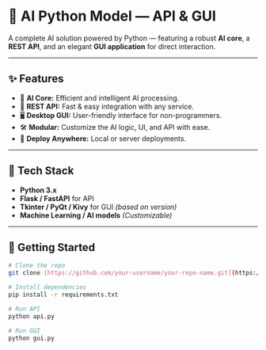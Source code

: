 # 🤖 AI Python Model — API & GUI

A complete AI solution powered by Python — featuring a robust **AI core**, a **REST API**, and an elegant **GUI application** for direct interaction.

---

## ✨ Features
- 🧠 **AI Core:** Efficient and intelligent AI processing.
- 🔗 **REST API:** Fast & easy integration with any service.
- 🖥️ **Desktop GUI:** User-friendly interface for non-programmers.
- 🛠️ **Modular:** Customize the AI logic, UI, and API with ease.
- 🚀 **Deploy Anywhere:** Local or server deployments.

---

## 🔧 Tech Stack
- **Python 3.x**
- **Flask / FastAPI** for API
- **Tkinter / PyQt / Kivy** for GUI *(based on version)*
- **Machine Learning / AI models** *(Customizable)*

---

## 🚀 Getting Started
```bash
# Clone the repo
git clone [https://github.com/your-username/your-repo-name.git](https://github.com/GoldSpell/Ai-Python-Model---Api-Gui?tab=readme-ov-file)

# Install dependencies
pip install -r requirements.txt

# Run API
python api.py

# Run GUI
python gui.py

